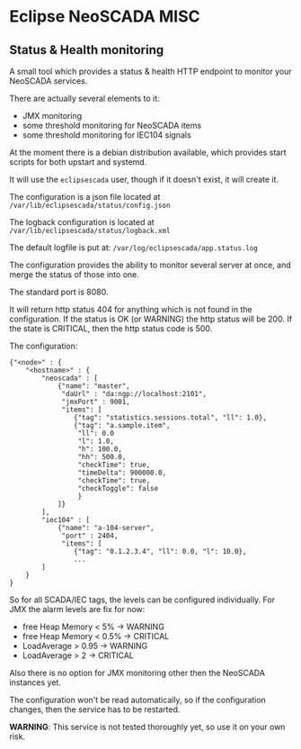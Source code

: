Eclipse NeoSCADA MISC
=====================

Status & Health monitoring
--------------------------

A small tool which provides a status & health HTTP endpoint to monitor your 
NeoSCADA services.

There are actually several elements to it:

* JMX monitoring
* some threshold monitoring for NeoSCADA items
* some threshold monitoring for IEC104 signals

At the moment there is a debian distribution available, which provides start
scripts for both upstart and systemd.

It will use the `eclipsescada` user, though if it doesn't exist, it will create it.

The configuration is a json file located at `/var/lib/eclipsescada/status/config.json`

The logback configuration is located at `/var/lib/eclipsescada/status/logback.xml`

The default logfile is put at: `/var/log/eclipsescada/app.status.log`

The configuration provides the ability to monitor several server at once, and merge 
the status of those into one.

The standard port is 8080.

It will return http status 404 for anything which is not found in the configuration. 
If the status is OK (or WARNING) the http status will be 200. If the state is 
CRITICAL, then the http status code is 500.

The configuration:

    {"<node>" : {
        "<hostname>" : {
            "neoscada" : [
                {"name": "master", 
                 "daUrl" : "da:ngp://localhost:2101", 
                 "jmxPort" : 9001, 
                 "items": [
                    {"tag": "statistics.sessions.total", "ll": 1.0},
                    {"tag": "a.sample.item", 
                     "ll": 0.0
                     "l": 1.0,
                     "h": 100.0,
                     "hh": 500.0,
                     "checkTime": true,
                     "timeDelta": 900000.0,
                     "checkTime": true,
                     "checkToggle": false
                     }
                ]}
            ],
            "iec104" : [
                {"name": "a-104-server", 
                 "port" : 2404,
                 "items": [
                    {"tag": "0.1.2.3.4", "ll": 0.0, "l": 10.0},
                    ...
            ]
        }
    }

So for all SCADA/IEC tags, the levels can be configured individually. For JMX the
alarm levels are fix for now:

* free Heap Memory < 5% -> WARNING
* free Heap Memory < 0.5% -> CRITICAL
* LoadAverage > 0.95 -> WARNING
* LoadAverage > 2 -> CRITICAL

Also there is no option for JMX monitoring other then the NeoSCADA instances yet.

The configuration won't be read automatically, so if the configuration changes, then
the service has to be restarted.

**WARNING**: This service is not tested thoroughly yet, so use it on your own risk.
